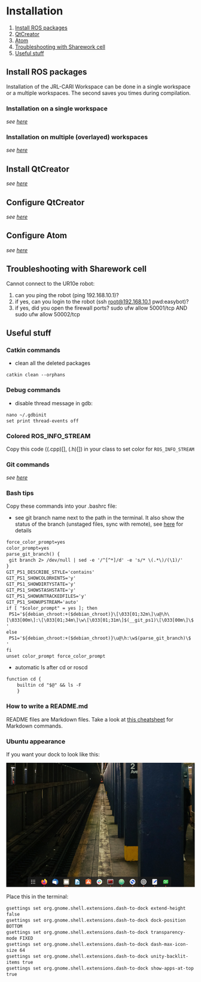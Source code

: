 # Installation

1. [Install ROS packages](#ros)
2. [QtCreator](#qt)
3. [Atom](#atom)
4. [Troubleshooting with Sharework cell](#troubleshoot)
5. [Useful stuff](#tricks)

## Install ROS packages <a name="ros"></a>

Installation of the JRL-CARI Workspace can be done in a single workspace or a multiple workspaces.
The second saves you times during compilation.

### Installation on a single workspace
_see [here](installation_single_workspace.md)_


### Installation on multiple (overlayed) workspaces
_see [here](installation_multiple_workspace.md)_

## Install QtCreator <a name="qt"></a>
_see [here](qt_creator_installation.md)_

## Configure QtCreator
_see [here](qtcreator.md)_

## Configure Atom <a name="atom"></a>
_see [here](atom.md)_

## Troubleshooting with Sharework cell <a name="troubleshoot"></a>

Cannot connect to the UR10e robot:

1) can you ping the robot (ping 192.168.10.1)?
2) if yes, can you login to the robot (ssh root@192.168.10.1  pwd:easybot)?
3) if yes, did you open the firewall ports?  sudo ufw allow 50001/tcp AND sudo ufw allow 50002/tcp

## Useful stuff <a name="tricks"></a>

### Catkin commands
* clean all the deleted packages
```
catkin clean --orphans
```

### Debug commands
* disable thread message in gdb:
```
nano ~/.gdbinit
set print thread-events off
```

### Colored ROS_INFO_STREAM
Copy this code ((.cpp)[], (.h)[]) in your class to set color for `ROS_INFO_STREAM`

### Git commands
_see [here](git_useful_commands.md)_

### Bash tips
Copy these commands into your .bashrc file:
* see git branch name next to the path in the terminal. It also show the status of the branch (unstaged files, sync with remote), see [here](https://jon.sprig.gs/blog/post/1940) for details

```
force_color_prompt=yes
color_prompt=yes
parse_git_branch() {
 git branch 2> /dev/null | sed -e '/^[^*]/d' -e 's/* \(.*\)/(\1)/'
}
GIT_PS1_DESCRIBE_STYLE='contains'
GIT_PS1_SHOWCOLORHINTS='y'
GIT_PS1_SHOWDIRTYSTATE='y'
GIT_PS1_SHOWSTASHSTATE='y'
GIT_PS1_SHOWUNTRACKEDFILES='y'
GIT_PS1_SHOWUPSTREAM='auto'
if [ "$color_prompt" = yes ]; then
 PS1='${debian_chroot:+($debian_chroot)}\[\033[01;32m\]\u@\h\[\033[00m\]:\[\033[01;34m\]\w\[\033[01;31m\]$(__git_ps1)\[\033[00m\]\$ '
else
 PS1='${debian_chroot:+($debian_chroot)}\u@\h:\w$(parse_git_branch)\$ '
fi
unset color_prompt force_color_prompt
```

* automatic ls after cd or roscd

```
function cd {
    builtin cd "$@" && ls -F
    }
```

### How to write a README.md

README files are Markdown files. Take a look at [this cheatsheet](https://github.com/adam-p/markdown-here/wiki/Markdown-Here-Cheatsheet) for Markdown commands.

### Ubuntu appearance

If you want your dock to look like this:


![alt text](images/ubuntu_appearance.png)

Place this in the terminal:

```
gsettings set org.gnome.shell.extensions.dash-to-dock extend-height false
gsettings set org.gnome.shell.extensions.dash-to-dock dock-position BOTTOM
gsettings set org.gnome.shell.extensions.dash-to-dock transparency-mode FIXED
gsettings set org.gnome.shell.extensions.dash-to-dock dash-max-icon-size 64
gsettings set org.gnome.shell.extensions.dash-to-dock unity-backlit-items true
gsettings set org.gnome.shell.extensions.dash-to-dock show-apps-at-top true
```

